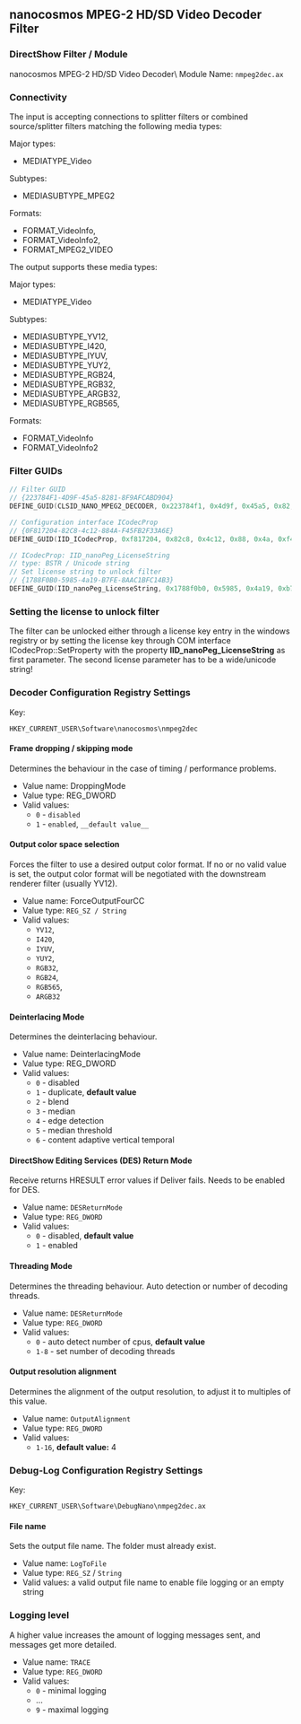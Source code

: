 ## nanocosmos MPEG-2 HD/SD Video Decoder Filter

### DirectShow Filter / Module

nanocosmos MPEG-2 HD/SD Video Decoder\\
Module Name: `nmpeg2dec.ax`

### Connectivity

The input is accepting connections to splitter filters or combined source/splitter filters matching the following media types:

Major types:
  * MEDIATYPE_Video

Subtypes:
  * MEDIASUBTYPE_MPEG2

Formats:
  * FORMAT_VideoInfo,
  * FORMAT_VideoInfo2,
  * FORMAT_MPEG2_VIDEO

The output supports these media types:

Major types:
  * MEDIATYPE_Video

Subtypes:
  * MEDIASUBTYPE_YV12,
  * MEDIASUBTYPE_I420,
  * MEDIASUBTYPE_IYUV,
  * MEDIASUBTYPE_YUY2,
  * MEDIASUBTYPE_RGB24,
  * MEDIASUBTYPE_RGB32,
  * MEDIASUBTYPE_ARGB32,
  * MEDIASUBTYPE_RGB565,

Formats:
  * FORMAT_VideoInfo
  * FORMAT_VideoInfo2

### Filter GUIDs


```cpp
// Filter GUID
// {223784F1-4D9F-45a5-8281-8F9AFCABD904}
DEFINE_GUID(CLSID_NANO_MPEG2_DECODER, 0x223784f1, 0x4d9f, 0x45a5, 0x82, 0x81, 0x8f, 0x9a, 0xfc, 0xab, 0xd9, 0x4);

// Configuration interface ICodecProp
// {0F817204-82C8-4c12-884A-F45FB2F33A6E}
DEFINE_GUID(IID_ICodecProp, 0xf817204, 0x82c8, 0x4c12, 0x88, 0x4a, 0xf4, 0x5f, 0xb2, 0xf3, 0x3a, 0x6e);

// ICodecProp: IID_nanoPeg_LicenseString
// type: BSTR / Unicode string
// Set license string to unlock filter
// {1788F0B0-5985-4a19-B7FE-8AAC1BFC14B3}
DEFINE_GUID(IID_nanoPeg_LicenseString, 0x1788f0b0, 0x5985, 0x4a19, 0xb7, 0xfe, 0x8a, 0xac, 0x1b, 0xfc, 0x14, 0xb3);
```


### Setting the license to unlock filter

The filter can be unlocked either through a license key entry in the windows registry or
by setting the license key through COM interface ICodecProp::SetProperty with the
property **IID_nanoPeg_LicenseString** as first parameter. The second license parameter
has to be a wide/unicode string!

### Decoder Configuration Registry Settings

Key: 
```
HKEY_CURRENT_USER\Software\nanocosmos\nmpeg2dec
```

#### Frame dropping / skipping mode

Determines the behaviour in the case of timing / performance problems.
  * Value name: 	DroppingMode
  * Value type: 	REG_DWORD
  * Valid values:
    * `0` - `disabled`
    * `1` - `enabled`, `__default value__`

#### Output color space selection

Forces the filter to use a desired output color format. If no or no valid value is set, the output color format will be negotiated with the downstream renderer filter (usually YV12).
  * Value name: 	ForceOutputFourCC
  * Value type: 	        `REG_SZ / String`
  * Valid values:
    * `YV12`,
    * `I420`,
    * `IYUV`,
    * `YUY2`,
    * `RGB32`,
    * `RGB24`,
    * `RGB565`,
    * `ARGB32`

#### Deinterlacing Mode

Determines the deinterlacing behaviour.
  * Value name: DeinterlacingMode
  * Value type:   REG_DWORD
  * Valid values:
    * `0` - disabled
    * `1` - duplicate, __default value__
    * `2` - blend
    * `3` - median
    * `4` - edge detection
    * `5` - median threshold
    * `6` - content adaptive vertical temporal

#### DirectShow Editing Services (DES) Return Mode

Receive returns HRESULT error values if Deliver fails.
Needs to be enabled for DES.
  * Value name: `DESReturnMode`
  * Value type: `REG_DWORD`
  * Valid values:
    * `0` - disabled, __default value__
    * `1` - enabled

#### Threading Mode

Determines the threading behaviour.
Auto detection or number of decoding threads.
  * Value name: `DESReturnMode`
  * Value type: `REG_DWORD`
  * Valid values:
    * `0` - auto detect number of cpus, __default value__
    * `1-8` - set number of decoding threads

#### Output resolution alignment 

Determines the alignment of the output resolution,
to adjust it to multiples of this value.
  * Value name: `OutputAlignment`
  * Value type: `REG_DWORD`
  * Valid values:
    * `1-16`, __default value:__ 4

### Debug-Log Configuration Registry Settings

Key: 
```
HKEY_CURRENT_USER\Software\DebugNano\nmpeg2dec.ax
```

#### File name
Sets the output file name. The folder must already exist.
  * Value name: 	`LogToFile`
  * Value type: 	        `REG_SZ` / `String`
  * Valid values:	a valid output file name to enable file logging or an empty string

### Logging level

A higher value increases the amount of logging messages sent, and messages get more detailed.
  * Value name: 	`TRACE`
  * Value type: 	        `REG_DWORD`
  * Valid values:
    * `0` - minimal logging
    * …
    * `9` - maximal logging
